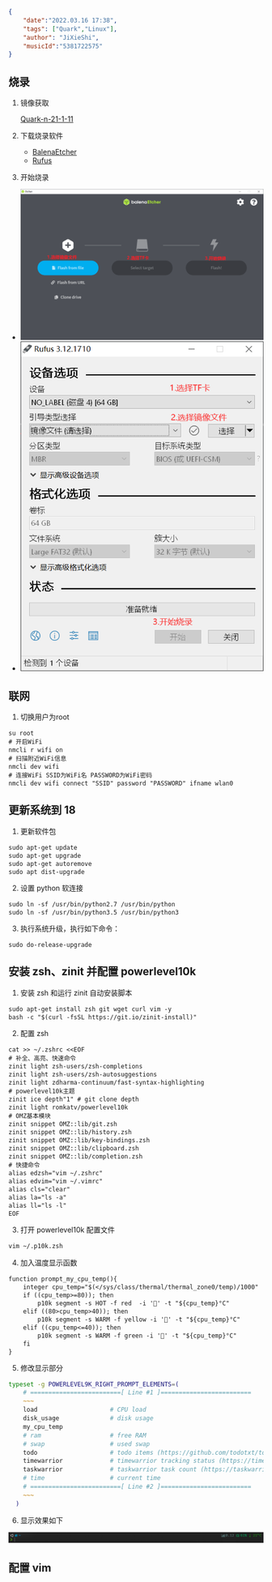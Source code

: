 ```json
{
    "date":"2022.03.16 17:38",
    "tags": ["Quark","Linux"],
    "author": "JiXieShi", 
    "musicId":"5381722575"
}
```
## 烧录

1. 镜像获取

   [Quark-n-21-1-11](https://files.seeedstudio.com/wiki/Quantum-Mini-Linux-Dev-Kit/quark-n-21-1-11.zip)

2. 下载烧录软件

   - [BalenaEtcher](https://www.balena.io/etcher/)
   - [Rufus](http://rufus.ie/zh/)

3. 开始烧录

- ![BalenaEtcher](./assets/images/Quark/BalenaEtcher.png)
- ![Rufus](./assets/images/Quark/Rufus.png)

## 联网

1. 切换用户为root

```shell
su root
# 开启WiFi
nmcli r wifi on
# 扫描附近WiFi信息
nmcli dev wifi
# 连接WiFi SSID为WiFi名 PASSWORD为WiFi密码
nmcli dev wifi connect "SSID" password "PASSWORD" ifname wlan0
```



## 更新系统到 18

1. 更新软件包

```shell
sudo apt-get update
sudo apt-get upgrade
sudo apt-get autoremove
sudo apt dist-upgrade
```

2. 设置 python 软连接

```shell
sudo ln -sf /usr/bin/python2.7 /usr/bin/python
sudo ln -sf /usr/bin/python3.5 /usr/bin/python3
```

3. 执行系统升级，执行如下命令：

```shell
sudo do-release-upgrade
```

## 安装 zsh、zinit 并配置 powerlevel10k

1. 安装 zsh 和运行 zinit 自动安装脚本

```shell
sudo apt-get install zsh git wget curl vim -y
bash -c "$(curl -fsSL https://git.io/zinit-install)"
```

2. 配置 zsh

```shell
cat >> ~/.zshrc <<EOF
# 补全、高亮、快速命令
zinit light zsh-users/zsh-completions
zinit light zsh-users/zsh-autosuggestions
zinit light zdharma-continuum/fast-syntax-highlighting
# powerlevel10k主题
zinit ice depth"1" # git clone depth
zinit light romkatv/powerlevel10k
# OMZ基本模块
zinit snippet OMZ::lib/git.zsh
zinit snippet OMZ::lib/history.zsh
zinit snippet OMZ::lib/key-bindings.zsh
zinit snippet OMZ::lib/clipboard.zsh
zinit snippet OMZ::lib/completion.zsh
# 快捷命令
alias edzsh="vim ~/.zshrc"
alias edvim="vim ~/.vimrc"
alias cls="clear"
alias la="ls -a"
alias ll="ls -l"
EOF
```

3. 打开 powerlevel10k 配置文件

```zsh
vim ~/.p10k.zsh
```

4. 加入温度显示函数

```shell
function prompt_my_cpu_temp(){
    integer cpu_temp="$(</sys/class/thermal/thermal_zone0/temp)/1000"
    if ((cpu_temp>=80)); then
        p10k segment -s HOT -f red  -i '' -t "${cpu_temp}°C"
    elif ((80>cpu_temp>40)); then
        p10k segment -s WARM -f yellow -i '' -t "${cpu_temp}°C"
    elif ((cpu_temp<=40)); then
        p10k segment -s WARM -f green -i '' -t "${cpu_temp}°C"
    fi
}
```

5. 修改显示部分

```zsh
typeset -g POWERLEVEL9K_RIGHT_PROMPT_ELEMENTS=(
    # =========================[ Line #1 ]=========================
    ~~~
    load                    # CPU load
    disk_usage              # disk usage
    my_cpu_temp
    # ram                   # free RAM
    # swap                  # used swap
    todo                    # todo items (https://github.com/todotxt/todo.txt-cli)
    timewarrior             # timewarrior tracking status (https://timewarrior.net/)
    taskwarrior             # taskwarrior task count (https://taskwarrior.org/)
    # time                  # current time
    # =========================[ Line #2 ]=========================
    ~~~
  )
```

6.  显示效果如下

![zsh_show](./assets/images/Quark/zsh_show.png)

## 配置 vim

